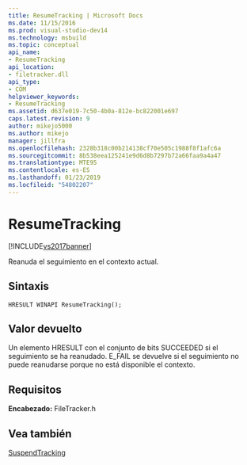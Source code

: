 ```yaml
---
title: ResumeTracking | Microsoft Docs
ms.date: 11/15/2016
ms.prod: visual-studio-dev14
ms.technology: msbuild
ms.topic: conceptual
api_name:
- ResumeTracking
api_location:
- filetracker.dll
api_type:
- COM
helpviewer_keywords:
- ResumeTracking
ms.assetid: d637e019-7c50-4b0a-812e-bc822001e697
caps.latest.revision: 9
author: mikejo5000
ms.author: mikejo
manager: jillfra
ms.openlocfilehash: 2328b318c00b214138cf70e505c1988f8f1afc6a
ms.sourcegitcommit: 8b538eea125241e9d6d8b7297b72a66faa9a4a47
ms.translationtype: MTE95
ms.contentlocale: es-ES
ms.lasthandoff: 01/23/2019
ms.locfileid: "54802207"
---
```

# <a name="resumetracking"></a>ResumeTracking
[!INCLUDE[vs2017banner](../includes/vs2017banner.md)]

  
Reanuda el seguimiento en el contexto actual.  
  
## <a name="syntax"></a>Sintaxis  
  
```  
HRESULT WINAPI ResumeTracking();  
```  
  
## <a name="return-value"></a>Valor devuelto  
 Un elemento <!-- TODO: review code entity reference <xref:assetId:///HRESULT?qualifyHint=False&amp;autoUpgrade=True>  -->HRESULT<!-- TODO: review code entity reference <xref:assetId:///SUCCEEDED?qualifyHint=False&amp;autoUpgrade=True>  --> con el conjunto de bits SUCCEEDED si el seguimiento se ha reanudado. <!-- TODO: review code entity reference <xref:assetId:///E_FAIL?qualifyHint=False&amp;autoUpgrade=True>  -->E_FAIL se devuelve si el seguimiento no puede reanudarse porque no está disponible el contexto.  
  
## <a name="requirements"></a>Requisitos  
 **Encabezado:** FileTracker.h  
  
## <a name="see-also"></a>Vea también  
 [SuspendTracking](../msbuild/suspendtracking.md)
